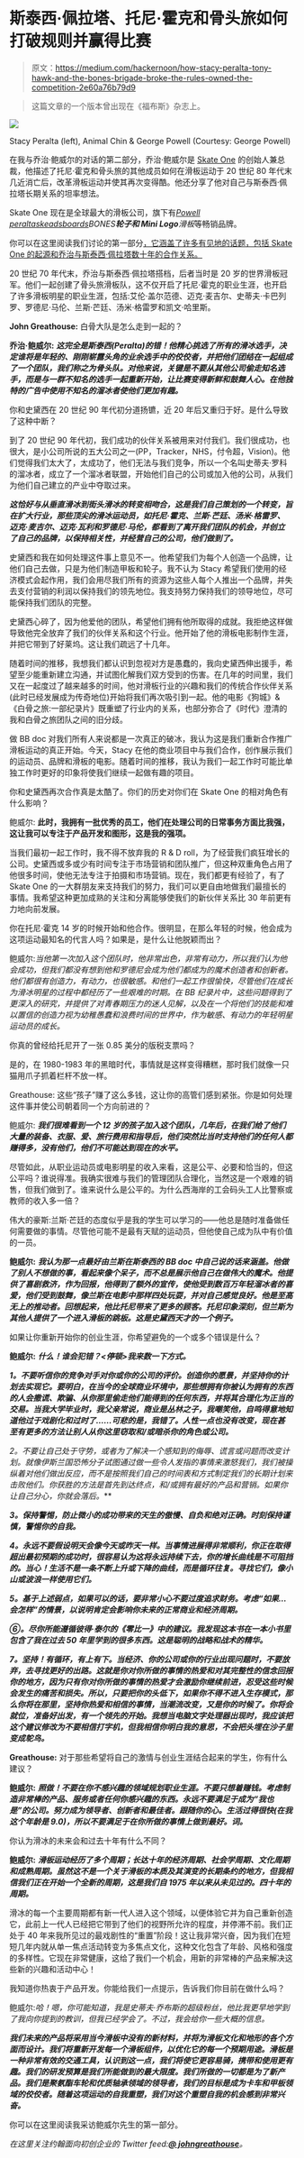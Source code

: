 # 斯泰西·佩拉塔、托尼·霍克和骨头旅如何打破规则并赢得比赛

> 原文：<https://medium.com/hackernoon/how-stacy-peralta-tony-hawk-and-the-bones-brigade-broke-the-rules-owned-the-competition-2e60a76b79d9>

> 这篇文章的一个版本曾出现在《福布斯》杂志上。

![](img/c0088b0b424fddd8396b39dbb66e3d51.png)

Stacy Peralta (left), Animal Chin & George Powell (Courtesy: George Powell)

在我与乔治·鲍威尔的对话的第二部分，乔治·鲍威尔是 [Skate One](http://www.skateone.com/) 的创始人兼总裁，他描述了托尼·霍克和骨头旅的其他成员如何在滑板运动于 20 世纪 80 年代末几近消亡后，改革滑板运动并使其再次变得酷。他还分享了他对自己与斯泰西·佩拉塔长期关系的坦率想法。

Skate One 现在是全球最大的滑板公司，旗下有[*Powell peraltaskeadsboards*](http://powell-peralta.com/)*BONES**轮子和 Mini Logo**滑板*等畅销品牌。

你可以在这里阅读我们讨论的第一部分[，它涵盖了许多有见地的话题，包括 Skate One 的起源和乔治与斯泰西·佩拉塔数十年的合作关系。](http://johngreathouse.com/george-powell-doing-well-by-having-fun/)

20 世纪 70 年代末，乔治与斯泰西·佩拉塔搭档，后者当时是 20 岁的世界滑板冠军。他们一起创建了骨头旅滑板队，这不仅开启了托尼·霍克的职业生涯，也开启了许多滑板明星的职业生涯，包括:艾伦·盖尔范德、迈克·麦吉尔、史蒂夫·卡巴列罗、罗德尼·马伦、兰斯·芒廷、汤米·格雷罗和凯文·哈里斯。

**John Greathouse:** 白骨大队是怎么走到一起的？

**乔治·鲍威尔:** ***这完全是斯泰西(Peralta)的错！他精心挑选了所有的滑冰选手，决定谁将是年轻的、刚刚崭露头角的业余选手中的佼佼者，并把他们团结在一起组成了一个团队，我们称之为骨头队。对他来说，关键是不要从其他公司偷走知名选手，而是与一群不知名的选手一起重新开始，让比赛变得新鲜和鼓舞人心。在他独特的广告中使用不知名的溜冰者使他们更加有趣。***

你和史黛西在 20 世纪 90 年代初分道扬镳，近 20 年后又重归于好。是什么导致了这种中断？

到了 20 世纪 90 年代初，我们成功的伙伴关系被用来对付我们。我们很成功，也很大，是小公司所说的五大公司之一(PP，Tracker，NHS，付令超，Vision)。他们觉得我们太大了，太成功了，他们无法与我们竞争，所以一个名叫史蒂夫·罗科的溜冰者，成立了一个溜冰者联盟，开始他们自己的公司或加入他的公司，从我们为他们自己建立的产业中夺取过来。

***这恰好与从垂直滑冰到街头滑冰的转变相吻合，这是我们自己策划的一个转变，旨在扩大行业，那些顶尖的滑冰运动员，如托尼·霍克、兰斯·芒廷、汤米·格雷罗、迈克·麦吉尔、迈克·瓦利和罗德尼·马伦，都看到了离开我们团队的机会，并创立了自己的品牌，以保持相关性，并经营自己的公司，他们做到了。***

史黛西和我在如何处理这件事上意见不一。他希望我们为每个人创造一个品牌，让他们自己去做，只是为他们制造甲板和轮子。我不认为 Stacy 希望我们使用的经济模式会起作用，我们会用尽我们所有的资源为这些人每个人推出一个品牌，并失去支付营销的利润以保持我们的领先地位。我支持努力保持我们的领导地位，尽可能保持我们团队的完整。

史黛西心碎了，因为他爱他的团队，希望他们拥有他所取得的成就。我拒绝这样做导致他完全放弃了我们的伙伴关系和这个行业。他开始了他的滑板电影制作生涯，并把它带到了好莱坞。这让我们疏远了十几年。

随着时间的推移，我想我们都认识到忽视对方是愚蠢的，我向史黛西伸出援手，希望至少能重新建立沟通，并试图化解我们双方受到的伤害。在几年的时间里，我们又在一起度过了越来越多的时间，他对滑板行业的兴趣和我们的传统合作伙伴关系(此时已经发展成为传奇地位)开始将我们再次吸引到一起。他的电影《狗城》&《白骨之旅:一部纪录片》既重塑了行业内的关系，也部分弥合了《时代》澄清的我和白骨之旅团队之间的旧分歧。

做 BB doc 对我们所有人来说都是一次真正的破冰，我认为这是我们重新合作推广滑板运动的真正开始。今天，Stacy 在他的商业项目中与我们合作，创作展示我们的运动员、品牌和滑板的电影。随着时间的推移，我认为我们一起工作时可能比单独工作时更好的印象将使我们继续一起做有趣的项目。

你和史黛西再次合作真是太酷了。你们的历史对你们在 Skate One 的相对角色有什么影响？

鲍威尔: **此时，我拥有一批优秀的员工，他们在处理公司的日常事务方面比我强，这让我可以专注于产品开发和图形，这是我的强项。**

当我们最初一起工作时，我不得不放弃我的 R & D roll，为了经营我们疯狂增长的公司。史黛西或多或少有时间专注于市场营销和团队推广，但这种双重角色占用了他很多时间，使他无法专注于拍摄和市场营销。现在，我们都更有经验了，有了 Skate One 的一大群朋友来支持我们的努力，我们可以更自由地做我们最擅长的事情。我希望这种更加成熟的关注和分离能够使我们的新伙伴关系比 30 年前更有力地向前发展。

你在托尼·霍克 14 岁的时候开始和他合作。很明显，在那么年轻的时候，他会成为这项运动最知名的代言人吗？如果是，是什么让他脱颖而出？

鲍威尔:*当他第一次加入这个团队时，他非常出色，非常有动力，所以我们认为他会成功，但我们都没有想到他和罗德尼会成为他们都成为的魔术创造者和创新者。他们都很有创造力，有动力，也很敏感。和他们一起工作很愉快，尽管他们在成长为滑冰明星的过程中都经历了一些艰难的时期。在 BB 纪录片中，这些问题得到了更深入的研究，并提供了对青春期压力的迷人见解，以及在一个将他们的技能和难以置信的创造力视为幼稚愚蠢和浪费时间的世界中，作为敏感、有动力的年轻明星运动员的成长。*

你真的曾经给托尼开了一张 0.85 美分的版税支票吗？

是的，在 1980-1983 年的黑暗时代，事情就是这样变得糟糕，那时我们就像一只猫用爪子抓着栏杆不放一样。

Greathouse: 这些“孩子”赚了这么多钱，这让你的高管们感到紧张。你是如何处理这件事并使公司朝着同一个方向前进的？

鲍威尔: ***我们很难看到一个 12 岁的孩子加入这个团队，几年后，在我们给了他们大量的装备、衣服、爱、旅行费用和指导后，他们突然比当时支持他们的任何人都赚得多，没有他们，他们不可能达到现在的水平。***

尽管如此，从职业运动员或电影明星的收入来看，这是公平、必要和恰当的，但这公平吗？谁说得准。我确实很难与我们的管理团队合理化，当然这是一个艰难的销售，但我们做到了。谁来说什么是公平的。为什么西海岸的工会码头工人比警察或教师的收入多一倍？

伟大的豪斯:兰斯·芒廷的态度似乎是我的学生可以学习的——他总是随时准备做任何需要做的事情。尽管他可能不是最有天赋的运动员，但他使自己成为队中有价值的一员。

**鲍威尔:** ***我认为那一点最好由兰斯在斯泰西的 BB doc 中自己说的话来涵盖。他做了别人不想做的事，看起来像个呆子，而不总是展示他自己在做伟大的魔术。他提供了喜剧救济，作为回报，他得到了额外的宣传，使他受到数百万年轻溜冰者的喜爱，他们受到鼓舞，像兰斯在电影中那样四处玩耍，并对自己感觉良好。他是至高无上的推动者。回想起来，他比托尼带来了更多的顾客。托尼印象深刻，但兰斯为其他人提供了一个进入滑板的跳板。这是史黛西天才的一个例子。***

如果让你重新开始你的创业生涯，你希望避免的一个或多个错误是什么？

**鲍威尔:** ***什么！谁会犯错？<停顿>我来数一下方式。***

***1。不要听信你的竞争对手对你或你的公司的评价。创造你的愿景，并坚持你的计划去实现它。要明白，在当今的全球商业环境中，那些想拥有你被认为拥有的东西的人会撒谎、欺骗、从你那里偷走他们能得到的任何东西，并将其合理化为正当的交易。当我大学毕业时，我父亲常说，商业是丛林之子，我嘲笑他，自鸣得意地知道他过于戏剧化和过时了……可悲的是，我错了。人性一点也没有改变，现在甚至有更多的方法让别人从你这里窃取和/或暗杀你的角色或公司。***

**2*。不要让自己处于守势，或者为了解决一个感知到的侮辱、谎言或问题而改变计划。就像伊斯兰国恐怖分子试图通过做一些令人发指的事情来激怒我们，我们被操纵着对他们做出反应，而不是按照我们自己的时间表和方式制定我们的长期计划来击败他们。你获胜的方法是首先到达终点，和/或拥有最好的产品和营销。如果你让自己分心，你就会落后。***

***3。保持警惕，防止微小的成功带来的天生的傲慢、自负和绝对正确。时刻保持谨慎，警惕你的自我。***

***4。永远不要假设明天会像今天或昨天一样。当事情进展得非常顺利，你正在取得超出最初预期的成功时，很容易认为这将永远持续下去，你的增长曲线是不可阻挡的。当心！生活不是一条不断上升或下降的曲线，而是循环往复。寻找它们，像小山或波浪一样使用它们。***

***5。基于上述弱点，如果可以的话，要非常小心不要过度追求财务。考虑“如果…会怎样”的情景，以说明肯定会影响你未来的正常商业和经济周期。***

***⑥。尽你所能遵循彼得·泰尔的《零比一》中的建议。我发现这本书在一本小书里包含了我在过去 50 年里学到的很多东西。这是聪明的战略和战术的精华。***

***7。坚持！有循环，有上有下。当经济、你的公司或你的行业出现问题时，不要放弃，去寻找更好的出路。这就是你对你所做的事情的热爱和对其完整性的信念回报你的地方，因为只有你对你所做的事情的热爱才会激励你继续前进，忍受这些时候会发生的痛苦和损失。所以，只要把你的头低下，如果你不得不进入生存模式，那么你将在那里，坚持你热爱和相信的事情，当潮流改变，又是你的时候了。你将会就位，准备好出发，有一个领先的开始。我想当电脑文字处理器出现时，我应该把这个建议修改为不要相信打字机，但我相信你明白我的意思，不会把头埋在沙子里变成鸵鸟。***

**Greathouse:** 对于那些希望将自己的激情与创业生涯结合起来的学生，你有什么建议？

**鲍威尔:** ***照做！不要在你不感兴趣的领域规划职业生涯。不要只想着赚钱。考虑制造非常棒的产品、服务或者任何你感兴趣的东西。永远不要满足于成为“我也是”的公司。努力成为领导者、创新者和最佳者。跟随你的心。生活过得很快(在我这个年龄是 9.0)，所以不要满足于在你所做的事情上做到最好。词。***

你认为滑冰的未来会和过去十年有什么不同？

**鲍威尔:** ***滑板运动经历了多个周期；长达十年的经济周期、社会学周期、文化周期和成熟周期。虽然这不是一个关于滑板的本质及其演变的长期条约的地方，但我相信我们正在开始一个全新的周期，这是我们自 1975 年以来从未见过的。四十年的周期。***

滑冰的每一个主要周期都有新一代人进入这个领域，以便体验它并为自己重新创造它，此前上一代人已经把它带到了他们的视野所允许的程度，并停滞不前。我们正处于 40 年来我所见过的最戏剧性的“重置”阶段！这让我非常兴奋，因为我们在短短几年内就从单一焦点活动转变为多焦点文化，这种文化包含了年龄、风格和强度的多样性。它现在非常健康，这给了我们一个机会，用新的非常棒的产品来解决这些新的兴趣和活动中心！

我知道你热衷于产品开发。你能给我们一点提示，告诉我们你目前在做什么吗？

鲍威尔:*哈！嗯，你可能知道，我是史蒂夫·乔布斯的超级粉丝，他比我更早地学到了我向你提到的教训，但我已经学会了。不过，我会给你一些大概的信息。*

***我们未来的产品将采用当今滑板中没有的新材料，并将为滑板文化和地形的各个方面而设计。我们将重新开发每一个滑板组件，以优化它的每一个预期用途。滑板是一种非常有效的交通工具，认识到这一点，我们将使它更容易骑，携带和使用更有趣。我们的研发预算是我们所能做到的最大限度。我们所做的一切都是为了新产品。我们是聚氨酯车轮和优质轴承领域的领导者，我们的目标是成为卡车和甲板领域的佼佼者。随着这项运动的自我重塑，我们对这个重塑自我的机会感到非常兴奋。***

你可以在这里阅读我采访鲍威尔先生的第一部分。

*在这里关注约翰面向初创企业的 Twitter feed:*[***@ johngreathouse***](https://twitter.com/#!/johngreathouse)*。*
